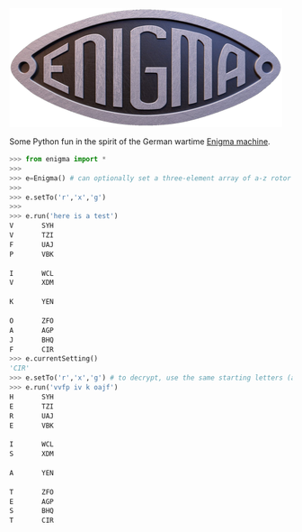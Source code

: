 ![](enigma.png)

Some Python fun in the spirit of the German wartime [Enigma machine](https://en.wikipedia.org/wiki/Enigma_machine).

```python
>>> from enigma import *
>>>
>>> e=Enigma() # can optionally set a three-element array of a-z rotor mappings and/or starting letters
>>>
>>> e.setTo('r','x','g')
>>>
>>> e.run('here is a test')
V       SYH
V       TZI
F       UAJ
P       VBK

I       WCL
V       XDM

K       YEN

O       ZFO
A       AGP
J       BHQ
F       CIR
>>> e.currentSetting()
'CIR'
>>> e.setTo('r','x','g') # to decrypt, use the same starting letters (and implicitly here, the same rotors)
>>> e.run('vvfp iv k oajf')
H       SYH
E       TZI
R       UAJ
E       VBK

I       WCL
S       XDM

A       YEN

T       ZFO
E       AGP
S       BHQ
T       CIR
```